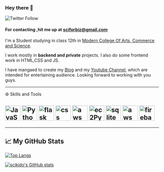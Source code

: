 ### Hey there 👋
 ![Twitter Follow](https://img.shields.io/twitter/follow/KiddoSci?color=yellow&label=sciKido&logo=sarvadnya&logoColor=cyan&style=for-the-badge)
 
#### For contacting ,hit me up at sciforbiz@gmail.com
<!--
**scikido/scikido** is a ✨ _special_ ✨ repository because its `README.md` (this file) appears on your GitHub profile.

Here are some ideas to get you started:

- 🔭 I’m currently working on ...
- 🌱 I’m currently learning ...
- 👯 I’m looking to collaborate on ...
- 🤔 I’m looking for help with ...
- 💬 Ask me about ...
- 📫 How to reach me: ...
- 😄 Pronouns: ...
- ⚡ Fun fact: ...
-->

I'm a Student studying in class 12th in [Modern College Of Arts, Commerce and Science](http://moderncollegepune.edu.in/).


I work mostly in **backend and private** projects. I also do some frontend work in HTML,CSS and JS.


I have mangaed to create my [Blog](https://scikido.github.io/) and my [Youtube Channel](https://www.youtube.com/channel/UCe4VyBip-MJCBquO8hQ3Tug), 
which are intended for entertaining audience. Looking forward to working with you guys.

---

⚙ Skills and Tools

<img src="https://cdn.worldvectorlogo.com/logos/javascript-1.svg" alt="JavaScript Logo" width="50" height="50"/>   <img src="https://cdn.worldvectorlogo.com/logos/python-3.svg" alt="Python logo" width="50" height="50"/>  <img src="https://cdn.worldvectorlogo.com/logos/flask.svg" alt="flask logo" width="50" height="50"/> <img src="https://cdn.worldvectorlogo.com/logos/css-3.svg" alt="css logo" width="50" height="50"/> <img src="https://cdn.worldvectorlogo.com/logos/aws-2.svg" alt="aws logo" width="50" height="50"/> <img src="https://cdn.worldvectorlogo.com/logos/aws-ec2.svg" alt="ec2Python logo" width="50" height="50"/> <img src="https://cdn.worldvectorlogo.com/logos/sqlite.svg" alt="sqlite logo" width="50" height="50"/> <img src="https://cdn.worldvectorlogo.com/logos/amazon-database.svg" alt="aws database logo" width="50" height="50"/> <img src="https://cdn.worldvectorlogo.com/logos/firebase-2.svg" alt="firebase logo" width="50" height="50"/>
---
---

## &#x1f4c8; My GitHub Stats

[![Top Langs](https://github-readme-stats.vercel.app/api/top-langs/?username=scikido&hide=html,css&theme=radical)](https://github.com/anuraghazra/github-readme-stats)

[![scikido's GitHub stats](https://github-readme-stats.vercel.app/api?username=scikido&theme=radical)](https://github.com/anuraghazra/github-readme-stats)
